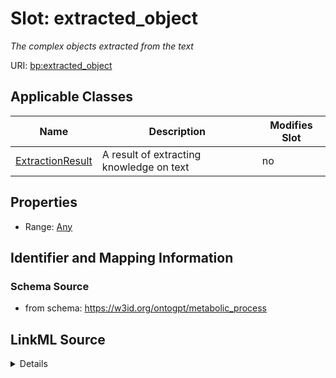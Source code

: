 

# Slot: extracted_object


_The complex objects extracted from the text_



URI: [bp:extracted_object](http://w3id.org/ontogpt/metabolic-process-templateextracted_object)



<!-- no inheritance hierarchy -->





## Applicable Classes

| Name | Description | Modifies Slot |
| --- | --- | --- |
| [ExtractionResult](ExtractionResult.md) | A result of extracting knowledge on text |  no  |







## Properties

* Range: [Any](Any.md)





## Identifier and Mapping Information







### Schema Source


* from schema: https://w3id.org/ontogpt/metabolic_process




## LinkML Source

<details>
```yaml
name: extracted_object
description: The complex objects extracted from the text
from_schema: https://w3id.org/ontogpt/metabolic_process
rank: 1000
alias: extracted_object
owner: ExtractionResult
domain_of:
- ExtractionResult
range: Any
inlined: true

```
</details>